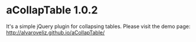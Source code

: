 # aCollapTable 1.0.2
It's a simple jQuery plugin for collapsing tables.
Please visit the demo page: http://alvaroveliz.github.io/aCollapTable/
